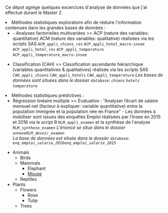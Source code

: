 Ce dépot agrège quelques excercices d'analyse de données que j'ai effectué durant le Master 2

<li> Méthodes statistiques exploratoire afin de réduire l'information contenues dans les grandes bases de données :
<ul>
  <li> - Analyses factorielles multivariées >> ACP (nature des variables: quantitative) ACM (nature des variables: qualitative) réalisées via les scripts SAS <code>ACM_appli_chiens_res</code> <code>ACP_appli_hotel_macro-insee</code> 		 
  <code>ACP_appli_hotel_res</code> <code>ACP_appli_temperature</code> <code>ACP_appli_temperature_macro-insee</code></li>
</ul>
<ul>
  <li> Classification (CAH) >> Classification ascendante hiérarchique (variables quantitatives & qualitatives) réalisée via les scripts SAS <code>CAH_appli_chiens</code> <code>CAH_appli_hotels</code> <code>CAH_appli_temperature</code>
  <em> Les bases de données sont situées dans le dossier <code>database</code>: <code>chiens</code> <code>hotels</code> <code>temperature</code></em></li>
</ul>
	
<li> Méthodes statistiques prédictives :
<ul>
<li> Régression linéaire multiple >> Evaluation : "Analyser l’écart de salaire mensuel net (facteur à expliquer: variable quantitative) entre la population immigrée et la population née en 
France" - Les données à mobiliser sont issues des enquêtes Emploi réalisées par l’Insee en 2015 et 2016 via le script R <code>RLM_appli_examen</code> et la synthèse de l'analyse <code>RLM_synthese_examen</code>
<em> L'énoncé se situe dans le dossier <code>annexe</code><code>RLM_devoir_examen</code></em></li>
<em> La base de données est située dans le dossier <code>database</code>: <code>enq_emploi_salarie_2016</code><code>enq_emploi_salarie_2015</code></em>
</ul>
</li>
<ul>
  <li>Animals
    <ul>
      <li>Birds</li>
      <li>Mammals
	<ul>
          <li>Elephant</li>
          <li><a href="#">Mouse</a></li>
	</ul>
      </li>
      <li>Reptiles</li>
    </ul>
  </li>
  <li>Plants
    <ul>
      <li>Flowers
	<ul>
          <li>Rose</li>
          <li>Tulip</li>
	</ul>
      </li>
      <li>Trees</li>
    </ul>
  </li>
</ul>
